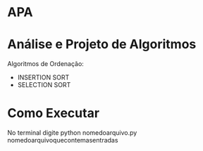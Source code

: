 # APA
# Análise e Projeto de Algoritmos
Algoritmos de Ordenação: 
 - INSERTION SORT
 - SELECTION SORT
                        
# Como Executar
No terminal digite python nomedoarquivo.py nomedoarquivoquecontemasentradas
